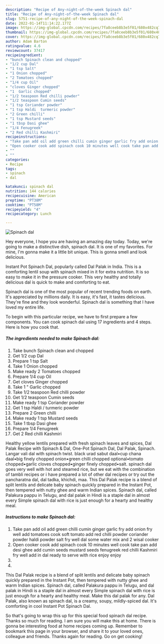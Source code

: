 ```yaml
---
description: "Recipe of Any-night-of-the-week Spinach dal"
title: "Recipe of Any-night-of-the-week Spinach dal"
slug: 5751-recipe-of-any-night-of-the-week-spinach-dal
date: 2022-01-14T11:14:22.177Z
image: https://img-global.cpcdn.com/recipes/7fa8ceeb8b3e5f01/680x482cq70/spinach-dal-recipe-main-photo.jpg
thumbnail: https://img-global.cpcdn.com/recipes/7fa8ceeb8b3e5f01/680x482cq70/spinach-dal-recipe-main-photo.jpg
cover: https://img-global.cpcdn.com/recipes/7fa8ceeb8b3e5f01/680x482cq70/spinach-dal-recipe-main-photo.jpg
author: Adam Barton
ratingvalue: 4.6
reviewcount: 37417
recipeingredient:
- "bunch Spinach clean and chopped"
- "1/2 cup Dal"
- "1 tsp Salt"
- "1 Onion chopped"
- "2 Tomatoes chopped"
- "1/4 cup Oil"
- "cloves Ginger chopped"
- "1  Garlic chopped"
- "1/2 teaspoon Red chilli powder"
- "1/2 teaspoon Cumin seeds"
- "1 tsp Coriander powder"
- "1 tsp Haldi  turmeric powder"
- "2 Green chilli"
- "1 tsp Mustard seeds"
- "1 tbsp Dasi ghee"
- "1/4 Fenugreek"
- "2 Red chilli Kashmiri"
recipeinstructions:
- "Take pan add oil add green chilli cumin ginger garlic fry add onion fry well add tomatoes cook soft tomato add red chilli powder coriander powder haldi powder salt fry well dal some water mix and 2 wisal cooker"
- "Open cooker cook add spinach cook 10 minutes well cook take pan add desi ghee add cumin seeds mustard seeds fenugreek red chilli Kashmiri fry well add in dal ready to serve with rice enjoy enjoy"
- ""
- ""
categories:
- Recipe
tags:
- spinach
- dal

katakunci: spinach dal 
nutrition: 144 calories
recipecuisine: American
preptime: "PT38M"
cooktime: "PT58M"
recipeyield: "4"
recipecategory: Lunch

---
```



![Spinach dal](https://img-global.cpcdn.com/recipes/7fa8ceeb8b3e5f01/680x482cq70/spinach-dal-recipe-main-photo.jpg)

Hey everyone, I hope you are having an amazing day today. Today, we're going to make a distinctive dish, spinach dal. It is one of my favorites. For mine, I'm gonna make it a little bit unique. This is gonna smell and look delicious.

Instant Pot Spinach Dal, popularly called Dal Palak in India. This is a comforting lentil soup with spinach mixed in it for extra nutrition. It is so easy to make it in the pressure cooker. This very healthy and totally delicious dal is quick to make and comforting to eat.

Spinach dal is one of the most popular of recent trending foods on earth. It's appreciated by millions daily. It is easy, it's fast, it tastes delicious. They're fine and they look wonderful. Spinach dal is something that I have loved my entire life.


To begin with this particular recipe, we have to first prepare a few components. You can cook spinach dal using 17 ingredients and 4 steps. Here is how you cook that.

<!--inarticleads1-->

##### The ingredients needed to make Spinach dal:

1. Take bunch Spinach clean and chopped
1. Get 1/2 cup Dal
1. Prepare 1 tsp Salt
1. Take 1 Onion chopped
1. Make ready 2 Tomatoes chopped
1. Prepare 1/4 cup Oil
1. Get cloves Ginger chopped
1. Take 1 &#34; Garlic chopped
1. Take 1/2 teaspoon Red chilli powder
1. Get 1/2 teaspoon Cumin seeds
1. Make ready 1 tsp Coriander powder
1. Get 1 tsp Haldi / turmeric powder
1. Prepare 2 Green chilli
1. Make ready 1 tsp Mustard seeds
1. Take 1 tbsp Dasi ghee
1. Prepare 1/4 Fenugreek
1. Get 2 Red chilli Kashmiri


Healthy yellow lentils prepared with fresh spinach leaves and spices, Dal Palak Recipe with Spinach &amp; Dal, One-Pot Spinach Dal, Dal Palak, Spinach. Langar vali dal with spinach twist. black urad sabut daal•cup chana daal•big finely chopped onion•green chilli chopped optional•tomato chopped•garlic cloves chopped•ginger finely chopped•salt. spinach dal goes very well with hot and steamed rice, but we eat with the combination of tambli recipes or i have prepared a lot of other dal recipes or try out the pancharatna dal, dal tadka, khichdi, maa. This Dal Palak recipe is a blend of split lentils and delicate baby spinach quickly prepared in the Instant Pot, then tempered with nutty ghee and warm Indian spices. Spinach dal, called Palakura pappu in Telugu, and dal palak in Hindi is a staple dal in almost every Simple spinach dal with rice is just enough for a hearty and healthy meal. 

<!--inarticleads2-->

##### Instructions to make Spinach dal:

1. Take pan add oil add green chilli cumin ginger garlic fry add onion fry well add tomatoes cook soft tomato add red chilli powder coriander powder haldi powder salt fry well dal some water mix and 2 wisal cooker
1. Open cooker cook add spinach cook 10 minutes well cook take pan add desi ghee add cumin seeds mustard seeds fenugreek red chilli Kashmiri fry well add in dal ready to serve with rice enjoy enjoy
1. 
1. 


This Dal Palak recipe is a blend of split lentils and delicate baby spinach quickly prepared in the Instant Pot, then tempered with nutty ghee and warm Indian spices. Spinach dal, called Palakura pappu in Telugu, and dal palak in Hindi is a staple dal in almost every Simple spinach dal with rice is just enough for a hearty and healthy meal. Make this dal palak for any. Dal Palak, also known as spinach dal, is a creamy, soupy, mildly-spiced dal. It&#39;s comforting in cool Instant Pot Spinach Dal. 

So that's going to wrap this up for this special food spinach dal recipe. Thanks so much for reading. I am sure you will make this at home. There is gonna be interesting food at home recipes coming up. Remember to bookmark this page in your browser, and share it to your loved ones, colleague and friends. Thanks again for reading. Go on get cooking!

